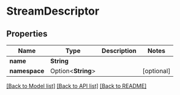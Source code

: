 # StreamDescriptor

## Properties

Name | Type | Description | Notes
------------ | ------------- | ------------- | -------------
**name** | **String** |  | 
**namespace** | Option<**String**> |  | [optional]

[[Back to Model list]](../README.md#documentation-for-models) [[Back to API list]](../README.md#documentation-for-api-endpoints) [[Back to README]](../README.md)


